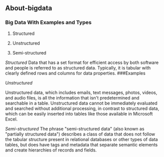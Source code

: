 ## About-bigdata
### Big Data With Examples and Types
1. Structured

2. Unstructured

3. Semi-structured

_Structured_
Data that has a set format for efficient access by both software and people is referred to as structured data. Typically, it is tabular with clearly defined rows and columns for data properties.
###Examples

_Unstructured_

Unstructured data, which includes emails, text messages, photos, videos, and audio files, is all the information that isn't predetermined and searchable in a table. Unstructured data cannot be immediately evaluated and searched without additional processing, in contrast to structured data, which can be easily inserted into tables like those available in Microsoft Excel.

_Semi-structured_
The phrase "semi-structured data" (also known as "partially structured data") describes a class of data that does not follow the tabular structure present in relational databases or other types of data tables, but does have tags and metadata that separate semantic elements and create hierarchies of records and fields. 






